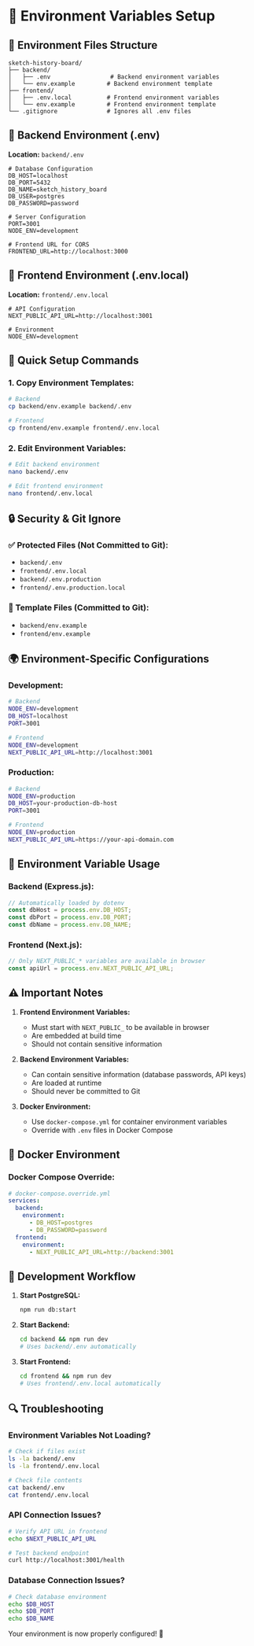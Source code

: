 # 🔧 Environment Variables Setup

## 📁 **Environment Files Structure**

```
sketch-history-board/
├── backend/
│   ├── .env                 # Backend environment variables
│   └── env.example         # Backend environment template
├── frontend/
│   ├── .env.local          # Frontend environment variables
│   └── env.example         # Frontend environment template
└── .gitignore              # Ignores all .env files
```

## 🎯 **Backend Environment (.env)**

**Location:** `backend/.env`

```env
# Database Configuration
DB_HOST=localhost
DB_PORT=5432
DB_NAME=sketch_history_board
DB_USER=postgres
DB_PASSWORD=password

# Server Configuration
PORT=3001
NODE_ENV=development

# Frontend URL for CORS
FRONTEND_URL=http://localhost:3000
```

## 🎨 **Frontend Environment (.env.local)**

**Location:** `frontend/.env.local`

```env
# API Configuration
NEXT_PUBLIC_API_URL=http://localhost:3001

# Environment
NODE_ENV=development
```

## 🚀 **Quick Setup Commands**

### **1. Copy Environment Templates:**
```bash
# Backend
cp backend/env.example backend/.env

# Frontend
cp frontend/env.example frontend/.env.local
```

### **2. Edit Environment Variables:**
```bash
# Edit backend environment
nano backend/.env

# Edit frontend environment
nano frontend/.env.local
```

## 🔒 **Security & Git Ignore**

### **✅ Protected Files (Not Committed to Git):**
- `backend/.env`
- `frontend/.env.local`
- `backend/.env.production`
- `frontend/.env.production.local`

### **📝 Template Files (Committed to Git):**
- `backend/env.example`
- `frontend/env.example`

## 🌍 **Environment-Specific Configurations**

### **Development:**
```bash
# Backend
NODE_ENV=development
DB_HOST=localhost
PORT=3001

# Frontend
NODE_ENV=development
NEXT_PUBLIC_API_URL=http://localhost:3001
```

### **Production:**
```bash
# Backend
NODE_ENV=production
DB_HOST=your-production-db-host
PORT=3001

# Frontend
NODE_ENV=production
NEXT_PUBLIC_API_URL=https://your-api-domain.com
```

## 🔧 **Environment Variable Usage**

### **Backend (Express.js):**
```typescript
// Automatically loaded by dotenv
const dbHost = process.env.DB_HOST;
const dbPort = process.env.DB_PORT;
const dbName = process.env.DB_NAME;
```

### **Frontend (Next.js):**
```typescript
// Only NEXT_PUBLIC_* variables are available in browser
const apiUrl = process.env.NEXT_PUBLIC_API_URL;
```

## ⚠️ **Important Notes**

1. **Frontend Environment Variables:**
   - Must start with `NEXT_PUBLIC_` to be available in browser
   - Are embedded at build time
   - Should not contain sensitive information

2. **Backend Environment Variables:**
   - Can contain sensitive information (database passwords, API keys)
   - Are loaded at runtime
   - Should never be committed to Git

3. **Docker Environment:**
   - Use `docker-compose.yml` for container environment variables
   - Override with `.env` files in Docker Compose

## 🐳 **Docker Environment**

### **Docker Compose Override:**
```yaml
# docker-compose.override.yml
services:
  backend:
    environment:
      - DB_HOST=postgres
      - DB_PASSWORD=password
  frontend:
    environment:
      - NEXT_PUBLIC_API_URL=http://backend:3001
```

## 🚀 **Development Workflow**

1. **Start PostgreSQL:**
   ```bash
   npm run db:start
   ```

2. **Start Backend:**
   ```bash
   cd backend && npm run dev
   # Uses backend/.env automatically
   ```

3. **Start Frontend:**
   ```bash
   cd frontend && npm run dev
   # Uses frontend/.env.local automatically
   ```

## 🔍 **Troubleshooting**

### **Environment Variables Not Loading?**
```bash
# Check if files exist
ls -la backend/.env
ls -la frontend/.env.local

# Check file contents
cat backend/.env
cat frontend/.env.local
```

### **API Connection Issues?**
```bash
# Verify API URL in frontend
echo $NEXT_PUBLIC_API_URL

# Test backend endpoint
curl http://localhost:3001/health
```

### **Database Connection Issues?**
```bash
# Check database environment
echo $DB_HOST
echo $DB_PORT
echo $DB_NAME
```

Your environment is now properly configured! 🎉
